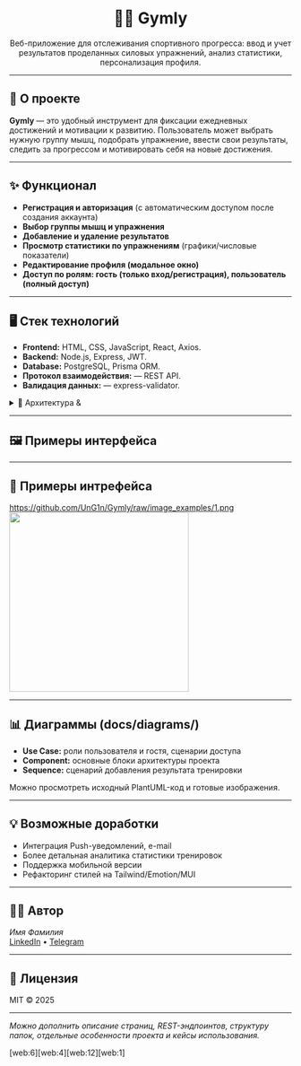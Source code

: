 <h1 align="center">🏋️‍♂️ Gymly</h1>
<p align="center">
  Веб-приложение для отслеживания спортивного прогресса: ввод и учет результатов проделанных силовых упражнений, анализ статистики, персонализация профиля.
</p>

---

## 🚀 О проекте

**Gymly** — это удобный инструмент для фиксации ежедневных достижений и мотивации к развитию.
Пользователь может выбрать нужную группу мышц, подобрать упражнение, ввести свои результаты, следить за прогрессом и мотивировать себя на новые достижения.

---

## ✨ Функционал

- **Регистрация и авторизация** (c автоматическим доступом после создания аккаунта)
- **Выбор группы мышц и упражнения**
- **Добавление и удаление результатов**
- **Просмотр статистики по упражнениям** (графики/числовые показатели)
- **Редактирование профиля (модальное окно)**
- **Доступ по ролям: гость (только вход/регистрация), пользователь (полный доступ)**

---

## 🖥️ Стек технологий

- **Frontend:** HTML, CSS, JavaScript, React, Axios.
- **Backend:** Node.js, Express, JWT.
- **Database:** PostgreSQL, Prisma ORM.
- **Протокол взаимодействия:** — REST API.
- **Валидация данных:** — express-validator.
  
<details>
<summary>📁 Архитектура &amp;</summary>

- Frontend: страницы Home, ExerciseList, ExerciseDetail, Login, Register, Profile, ProfileEdit.
- Backend: контроллеры Auth, User, Exercise, Profile, middleware проверки токенов.
- ORM: Prisma, база данных в PostgreSQL.
- Взаимодействие клиент <-> сервер по REST, бэкенд <-> БД через Prisma ORM.

</details>

---

## 🖼️ Примеры интерфейса



---

## 📝 Примеры интрефейса

https://github.com/UnG1n/Gymly/raw/image_examples/1.png
<img src="screenshots/statistics.png" width="320"/>

---

## 📊 Диаграммы (docs/diagrams/)

- **Use Case:** роли пользователя и гостя, сценарии доступа
- **Component:** основные блоки архитектуры проекта
- **Sequence:** сценарий добавления результата тренировки

Можно просмотреть исходный PlantUML-код и готовые изображения.

---

## 💡 Возможные доработки

- Интеграция Push-уведомлений, e-mail
- Более детальная аналитика статистики тренировок
- Поддержка мобильной версии
- Рефакторинг стилей на Tailwind/Emotion/MUI

---

## 🧑‍💻 Автор

*Имя Фамилия*  
[LinkedIn](https://linkedin.com/in/ваш-линкед-ин) • [Telegram](https://t.me/ваш_ник)

---

## 📎 Лицензия

MIT © 2025

---

_Можно дополнить описание страниц, REST-эндпоинтов, структуру папок, отдельные особенности проекта и кейсы использования._

[web:6][web:4][web:12][web:1]
